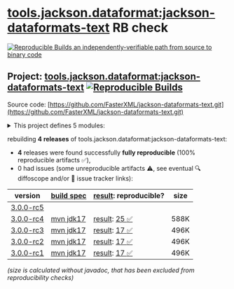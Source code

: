 [tools.jackson.dataformat:jackson-dataformats-text](https://central.sonatype.com/artifact/tools.jackson.dataformat/jackson-dataformats-text/versions) RB check
=======

[![Reproducible Builds](https://reproducible-builds.org/images/logos/rb.svg) an independently-verifiable path from source to binary code](https://reproducible-builds.org/)

## Project: [tools.jackson.dataformat:jackson-dataformats-text](https://central.sonatype.com/artifact/tools.jackson.dataformat/jackson-dataformats-text/versions) [![Reproducible Builds](https://img.shields.io/endpoint?url=https://raw.githubusercontent.com/jvm-repo-rebuild/reproducible-central/master/content/tools/jackson/dataformat/jackson-dataformats-text/badge.json)](https://github.com/jvm-repo-rebuild/reproducible-central/blob/master/content/tools/jackson/dataformat/jackson-dataformats-text/README.md)

Source code: [https://github.com/FasterXML/jackson-dataformats-text.git](https://github.com/FasterXML/jackson-dataformats-text.git)

<details><summary>This project defines 5 modules:</summary>

* [tools.jackson.dataformat:jackson-dataformat-csv](https://central.sonatype.com/artifact/tools.jackson.dataformat/jackson-dataformat-csv/overview)
* [tools.jackson.dataformat:jackson-dataformat-properties](https://central.sonatype.com/artifact/tools.jackson.dataformat/jackson-dataformat-properties/overview)
* [tools.jackson.dataformat:jackson-dataformat-toml](https://central.sonatype.com/artifact/tools.jackson.dataformat/jackson-dataformat-toml/overview)
* [tools.jackson.dataformat:jackson-dataformat-yaml](https://central.sonatype.com/artifact/tools.jackson.dataformat/jackson-dataformat-yaml/overview)
* [tools.jackson.dataformat:jackson-dataformats-text](https://central.sonatype.com/artifact/tools.jackson.dataformat/jackson-dataformats-text/overview)
</details>

rebuilding **4 releases** of tools.jackson.dataformat:jackson-dataformats-text:
- **4** releases were found successfully **fully reproducible** (100% reproducible artifacts :white_check_mark:),
- 0 had issues (some unreproducible artifacts :warning:, see eventual :mag: diffoscope and/or :memo: issue tracker links):

| version | [build spec](/BUILDSPEC.md) | [result](https://reproducible-builds.org/docs/jvm/): reproducible? | size |
| -- | --------- | ------ | -- |
| [3.0.0-rc5](https://central.sonatype.com/artifact/tools.jackson.dataformat/jackson-dataformats-text/3.0.0-rc5/pom) | | | |
| [3.0.0-rc4](https://central.sonatype.com/artifact/tools.jackson.dataformat/jackson-dataformats-text/3.0.0-rc4/pom) | [mvn jdk17](jackson-dataformats-text-3.0.0-rc4.buildspec) | [result](jackson-dataformats-text-3.0.0-rc4.buildinfo): [25 :white_check_mark: ](jackson-dataformats-text-3.0.0-rc4.buildcompare) | 588K |
| [3.0.0-rc3](https://central.sonatype.com/artifact/tools.jackson.dataformat/jackson-dataformats-text/3.0.0-rc3/pom) | [mvn jdk17](jackson-dataformats-text-3.0.0-rc3.buildspec) | [result](jackson-dataformats-text-3.0.0-rc3.buildinfo): [17 :white_check_mark: ](jackson-dataformats-text-3.0.0-rc3.buildcompare) | 496K |
| [3.0.0-rc2](https://central.sonatype.com/artifact/tools.jackson.dataformat/jackson-dataformats-text/3.0.0-rc2/pom) | [mvn jdk17](jackson-dataformats-text-3.0.0-rc2.buildspec) | [result](jackson-dataformats-text-3.0.0-rc2.buildinfo): [17 :white_check_mark: ](jackson-dataformats-text-3.0.0-rc2.buildcompare) | 496K |
| [3.0.0-rc1](https://central.sonatype.com/artifact/tools.jackson.dataformat/jackson-dataformats-text/3.0.0-rc1/pom) | [mvn jdk17](jackson-dataformats-text-3.0.0-rc1.buildspec) | [result](jackson-dataformats-text-3.0.0-rc1.buildinfo): [17 :white_check_mark: ](jackson-dataformats-text-3.0.0-rc1.buildcompare) | 496K |

<i>(size is calculated without javadoc, that has been excluded from reproducibility checks)</i>
